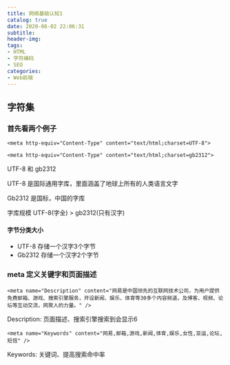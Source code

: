 ```yaml
---
title: 网络基础认知1
catalog: true
date: 2020-06-02 22:06:31
subtitle:
header-img:
tags:
- HTML
- 字符编码
- SEO
categories:
- Web前端
---
```


## 字符集

### 首先看两个例子

````
<meta http-equiv="Content-Type" content="text/html;charset=UTF-8">
````

````
<meta http-equiv="Content-Type" content="text/html;charset=gb2312">
````

UTF-8 和 gb2312

UTF-8 是国际通用字库，里面涵盖了地球上所有的人类语言文字

Gb2312 是国标，中国的字库

字库规模  UTF-8(字全) > gb2312(只有汉字)

#### 字节分类大小

* UTF-8 存储一个汉字3个字节
* Gb2312 存储一个汉字2个字节

### meta 定义关键字和页面描述

````
<meta name="Description" content="网易是中国领先的互联网技术公司，为用户提供免费邮箱、游戏、搜索引擎服务，开设新闻、娱乐、体育等30多个内容频道，及博客、视频、论坛等互动交流，网聚人的力量。" />
````



Description: 页面描述、搜索引擎搜索到会显示6

````
<meta name="Keywords" content="网易,邮箱,游戏,新闻,体育,娱乐,女性,亚运,论坛,短信" />
````



Keywords: 关键词、提高搜索命中率

